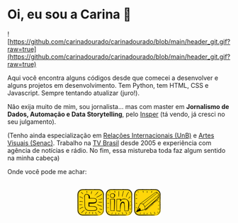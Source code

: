 # Oi, eu sou a Carina 👋

![https://github.com/carinadourado/carinadourado/blob/main/header_git.gif?raw=true](https://github.com/carinadourado/carinadourado/blob/main/header_git.gif?raw=true)

Aqui você encontra alguns códigos desde que comecei a desenvolver e alguns projetos em desenvolvimento. Tem Python, tem HTML, CSS e Javascript. Sempre tentando atualizar (juro!).

Não exija muito de mim, sou jornalista... mas com master em **Jornalismo de Dados, Automação e Data Storytelling**, pelo [Insper](https://www.insper.edu.br/pos-graduacao/master-em-jornalismo-de-dados-automacao-e-data-storytelling/) (tá vendo, já cresci no seu julgamento).

(Tenho ainda especialização em [Relações Internacionais (UnB)](http://irel.unb.br/) e [Artes Visuais (Senac)](https://www.ead.senac.br/pos-graduacao/gestao-cultural-cultura-desenvolvimento-e-mercado/). Trabalho na [TV Brasil](https://tvbrasil.ebc.com.br/) desde 2005 e experiência com agência de notícias e rádio. No fim, essa mistureba toda faz algum sentido na minha cabeça)

Onde você pode me achar:

<div style="display: inline_block;" align="center"><br>
  <a href="https://twitter.com/carinadourado" target="_blank"><img align="center" height="60" width="60" src="https://github.com/carinadourado/carinadourado/blob/main/twitter_icon.jpg?raw=true"></a>
  <a href="https://www.linkedin.com/in/carinadourado" target="_blank"><img align="center" height="60" width="60" src="https://github.com/carinadourado/carinadourado/blob/main/linkedin_icon.jpg?raw=true"></a>
  <a href="mailto:carina.dourado@gmail.com"><img align="center" height="60" width="60" src="https://github.com/carinadourado/carinadourado/blob/main/email_icon.jpg?raw=true"></a>
</div>
